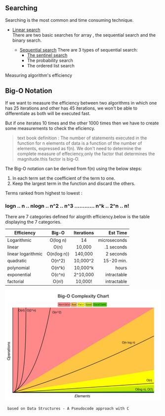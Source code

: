 ## Searching 

Searching is the most common and time consuming technique.

* [Linear search](Searching/linear-list-search.md)<br/>
    There are two basic searches for array , the sequential search and the binary search.

    * [Sequential search](Searching/sequential-search.md)
        There are 3 types of sequential search:
        * [The sentinel search](Searching/sentinel-search.md)
        * The probability search
        * The ordered list search

Measuring algorithm's efficiency
## Big-O Notation

If we want to measure the efficiency between two algorithms in which one has 25 iterations and other has 45 iterations, we won't be able to differentiate as both will be executed fast.

But if one iterates 10 times and the other 1000 times then we have to create some measurements to check the eficiency.

> text book definition :
 The number of statements executed in the function for n elements of data is a function of the number of elements, expressed as f(n).
 We don't need to determine the complete measure of effeciency,only the factor that determines the magnitude.this factor is big-O.
 
 The Big-O notation can be derived from f(n) using the below steps:
 1. In each term set the coefficient of the term to one.
 2. Keep the largest term in the function and discard the others.
  
  
 Terms ranked from highest to lowest :
### logn .. n ..  nlogn .. n^2 .. n^3  ............ n^k  .. 2^n .. n!



There are 7 categories defined for alogrith efficiency.below is the table displaying the 7 categories.



| Efficiency | Big-O | Iterations | Est Time |
| ------------- |:-------------:| :-----:| ----: |
| Logarithmic | O(log n) | 14 | microseconds |
| linear | O(n) | 10,000 | .1 seconds |
| linear logarithmic | O(n(log n)) | 140,000 | 2 seconds |
| quadratic | O(n^2) | 10,000^2 | 15-20 min. |
| polynomial | O(n^k) | 10,000^k | hours |
| exponential | O(c^n) | 2^10,000 | intractable |
| factorial | O(n!) | 10,000! | intractable |




![big O range](./images/bigochart.jpeg "Big O range")


```
 based on Data Structures - A Pseudocode approach with C 
 ```
